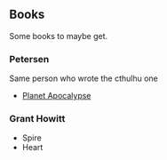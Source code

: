 ## Books

Some books to maybe get.

### Petersen
Same person who wrote the cthulhu one
- [Planet Apocalypse](https://petersengames.com/the-games-shop/planet-apocalypse-5e/)

### Grant Howitt
- Spire
- Heart
